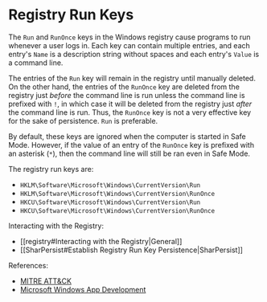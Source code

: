 # Registry Run Keys

The `Run` and `RunOnce` keys in the Windows registry cause programs to run whenever a user logs in. Each key can contain multiple entries, and each entry's `Name` is a description string without spaces and each entry's `Value` is a command line.

The entries of the `Run` key will remain in the registry until manually deleted. On the other hand, the entries of the `RunOnce` key are deleted from the registry just *before* the command line is run unless the command line is prefixed with `!`, in which case it will be deleted from the registry just *after* the command line is run. Thus, the `RunOnce` key is not a very effective key for the sake of persistence. `Run` is preferable.

By default, these keys are ignored when the computer is started in Safe Mode. However, if the value of an entry of the `RunOnce` key is prefixed with an asterisk (`*`), then the command line will still be ran even in Safe Mode.

The registry run keys are:

- `HKLM\Software\Microsoft\Windows\CurrentVersion\Run`
- `HKLM\Software\Microsoft\Windows\CurrentVersion\RunOnce`
- `HKCU\Software\Microsoft\Windows\CurrentVersion\Run`
- `HKCU\Software\Microsoft\Windows\CurrentVersion\RunOnce`

Interacting with the Registry:

- [[registry#Interacting with the Registry|General]]
- [[SharPersist#Establish Registry Run Key Persistence|SharPersist]]

References:

- [MITRE ATT&CK](https://attack.mitre.org/techniques/T1547/001/)
- [Microsoft Windows App Development](https://docs.microsoft.com/en-us/windows/win32/setupapi/run-and-runonce-registry-keys)
